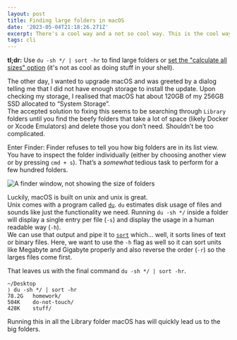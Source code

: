 ```yaml
---
layout: post
title: Finding large folders in macOS
date: '2023-05-04T21:18:26.271Z'
excerpt: There's a cool way and a not so cool way. This is the cool way.
tags: cli
---
```


**tl;dr:** Use `du -sh */ | sort -hr` to find large folders or [set the "calculate all sizes" option](https://www.macrumors.com/how-to/view-folder-sizes-on-your-mac/) (it's not as cool as doing stuff in your shell).

The other day, I wanted to upgrade macOS and was greeted by a dialog telling me that I did not have enough storage to install the update. Upon checking my storage, I realised that macOS hat about 120GB of my 256GB SSD allocated to “System Storage”.  
The accepted solution to fixing this seems to be searching through `Library` folders until you find the beefy folders that take a lot of space (likely Docker or Xcode Emulators) and delete those you don’t need. Shouldn’t be too complicated.

Enter Finder: Finder refuses to tell you how big folders are in its list view. You have to inspect the folder individually (either by choosing another view or by pressing `cmd + s`). That’s a _somewhat_ tedious task to perform for a few hundred folders.

![A finder window, not showing the size of folders](https://ik.imagekit.io/chrisjarling/253784FE-5001-425A-8F24-EF43FC3DC68C.png?updatedAt=1683227409066)

Luckily, macOS is built on unix and unix is great.  
Unix comes with a program called [`du`](https://man7.org/linux/man-pages/man1/du.1.html). `du` estimates disk usage of files and sounds like just the functionality we need. Running `du -sh */` inside a folder will display a single entry per file (`-s`) and display the usage in a human readable way (`-h`).  
We can use that output and pipe it to [`sort`](https://man7.org/linux/man-pages/man1/sort.1.html) which… well, it sorts lines of text or binary files. Here, we want to use the `-h` flag as well so it can sort units like Megabyte and Gigabyte properly and also reverse the order (`-r`) so the larges files come first.

That leaves us with the final command `du -sh */ | sort -hr`.

```
~/Desktop
⟩ du -sh */ | sort -hr
78.2G	homework/
504K	do-not-touch/
428K	stuff/
```

Running this in all the Library folder macOS has will quickly lead us to the big folders.
